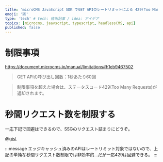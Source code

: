 ```yaml
---
title: 'microCMS JavaScript SDK でGET APIのレートリミットによる 429(Too Many Requests) を回避する'
emoji: '🈵'
type: 'tech' # tech: 技術記事 / idea: アイデア
topics: [microcms, jaavscript, typescript, headlessCMS, api]
published: false
---
```


# 制限事項

https://document.microcms.io/manual/limitations#h1eb9467502

> GET APIの呼び出し回数：1秒あたり60回

> 制限事項を超えた場合は、ステータスコード429(Too Many Requests)が返却されます。

# 秒間リクエスト数を制限する

一応下記で回避はできるので、SSGのリクエスト詰まりにどうぞ。

@[gist](https://gist.github.com/the-fukui/2fbcf3476d3ab7073da08ea0c29be828)

:::message
エッジキャッシュ済みのAPIはレートリミット対象ではないので、上記の単純な秒間リクエスト数制限では非効率的...だが一応429は回避できる。
:::
